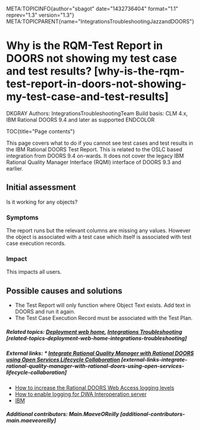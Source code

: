 META:TOPICINFO{author="sbagot" date="1432736404" format="1.1"
reprev="1.3" version="1.3"}
META:TOPICPARENT{name="IntegrationsTroubleshootingJazzandDOORS"}

# Why is the RQM-Test Report in DOORS not showing my test case and test results? [why-is-the-rqm-test-report-in-doors-not-showing-my-test-case-and-test-results]

DKGRAY Authors: IntegrationsTroubleshootingTeam Build basis: CLM 4.x,
IBM Rational DOORS 9.4 and later as supported ENDCOLOR

TOC{title="Page contents"}

This page covers what to do if you cannot see test cases and test
results in the IBM Rational DOORS Test Report. This is related to the
OSLC based integration from DOORS 9.4 on-wards. It does not cover the
legacy IBM Rational Quality Manager Interface (RQMI) interface of DOORS
9.3 and earlier.

## Initial assessment

Is it working for any objects?

### Symptoms

The report runs but the relevant columns are missing any values. However
the object is associated with a test case which itself is associated
with test case execution records.

### Impact

This impacts all users.

## Possible causes and solutions

-   The Test Report will only function where Object Text exists. Add
    text in DOORS and run it again.
-   The Test Case Execution Record must be associated with the Test
    Plan.

##### Related topics: [Deployment web home](https://jazz.net/wiki/bin/view/Deployment/WebHome), [Integrations Troubleshooting](https://jazz.net/wiki/bin/view/Deployment/IntegrationsTroubleshooting) [related-topics-deployment-web-home-integrations-troubleshooting]

##### External links: \* [Integrate Rational Quality Manager with Rational DOORS using Open Services Lifecycle Collaboration](https://jazz.net/library/article/1020/) [external-links-integrate-rational-quality-manager-with-rational-doors-using-open-services-lifecycle-collaboration]

-   [How to increase the Rational DOORS Web Access logging
    levels](http://www.ibm.com/support/docview.wss?uid=swg21456938)
-   [How to enable logging for DWA Interoperation
    server](http://www.ibm.com/support/docview.wss?uid=swg21397464)
-   [IBM](https://www.ibm.com)

##### Additional contributors: Main.MaeveOReilly [additional-contributors-main.maeveoreilly]
